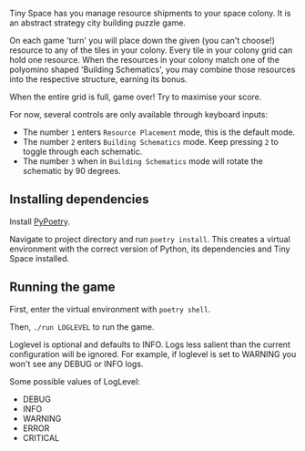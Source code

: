 Tiny Space has you manage resource shipments to your space colony. It is an abstract strategy city building puzzle game.

On each game 'turn' you will place down the given (you can't choose!) resource to any of the tiles in your colony. Every tile in your colony grid can hold one resource. When the resources in your colony match one of the polyomino shaped 'Building Schematics', you may combine those resources into the respective structure, earning its bonus.

When the entire grid is full, game over! Try to maximise your score.

For now, several controls are only available through keyboard inputs:

* The number `1` enters `Resource Placement` mode, this is the default mode.
* The number `2` enters `Building Schematics` mode. Keep pressing `2` to toggle through each schematic.
* The number `3` when in `Building Schematics` mode will rotate the schematic by 90 degrees.

## Installing dependencies

Install [PyPoetry](https://python-poetry.org/docs/#installation).

Navigate to project directory and run `poetry install`. This creates a virtual environment with the correct version of Python, its dependencies and Tiny Space installed.


## Running the game

First, enter the virtual environment with `poetry shell`.

Then, `./run LOGLEVEL` to run the game.

Loglevel is optional and defaults to INFO. Logs less salient than the current configuration will be ignored. For example, if loglevel is set to WARNING you won't see any DEBUG or INFO logs.

Some possible values of LogLevel:
* DEBUG
* INFO
* WARNING
* ERROR
* CRITICAL
